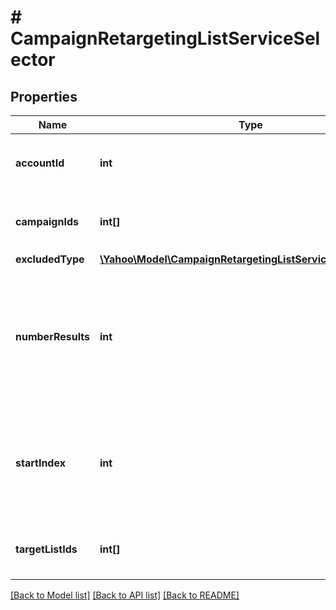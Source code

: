 # # CampaignRetargetingListServiceSelector

## Properties

Name | Type | Description | Notes
------------ | ------------- | ------------- | -------------
**accountId** | **int** | &lt;div lang&#x3D;\&quot;ja\&quot;&gt;アカウントIDです。&lt;/div&gt;&lt;div lang&#x3D;\&quot;en\&quot;&gt;Search conditon: Account ID.&lt;/div&gt; | 
**campaignIds** | **int[]** | &lt;div lang&#x3D;\&quot;ja\&quot;&gt;キャンペーンIDです。&lt;/div&gt;&lt;div lang&#x3D;\&quot;en\&quot;&gt;Search conditon: Campaign ID.&lt;/div&gt; | [optional] 
**excludedType** | [**\Yahoo\Model\CampaignRetargetingListServiceExcludedType**](CampaignRetargetingListServiceExcludedType.md) |  | [optional] 
**numberResults** | **int** | &lt;div lang&#x3D;\&quot;ja\&quot;&gt;ページの最大件数です。このフィールドは、1以上を指定する必要があります。&lt;/div&gt;&lt;div lang&#x3D;\&quot;en\&quot;&gt;Maximum number of results to return in this page. This field must be greater than or equal to 1. Also see Entity Limits per operation.&lt;/div&gt; | [optional] [default to 500]
**startIndex** | **int** | &lt;div lang&#x3D;\&quot;ja\&quot;&gt;ページの先頭のインデックスです。このフィールドは、1以上を指定する必要があります。&lt;/div&gt;&lt;div lang&#x3D;\&quot;en\&quot;&gt;Index of the first result to return in this page. This field must be greater than or equal to 1.&lt;/div&gt; | [optional] [default to 1]
**targetListIds** | **int[]** | &lt;div lang&#x3D;\&quot;ja\&quot;&gt;ターゲットリストIDです。&lt;/div&gt;&lt;div lang&#x3D;\&quot;en\&quot;&gt;Search conditon: Target List ID.&lt;/div&gt; | [optional] 

[[Back to Model list]](../../README.md#documentation-for-models) [[Back to API list]](../../README.md#documentation-for-api-endpoints) [[Back to README]](../../README.md)


